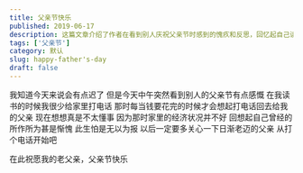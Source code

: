 ```yaml
---
title: 父亲节快乐
published: 2019-06-17
description: 这篇文章介绍了作者在看到别人庆祝父亲节时感到的愧疚和反思，回忆起自己读书时期很少联系家人，特别是父亲，只有在需要钱时才会打电话。作者意识到自己的不懂事，因为家庭经济状况不佳，对此感到非常惭愧。文章表达了作者对父亲的感激和未来的决心，计划以后多关心父亲，从简单的电话开始，并祝愿父亲节日快乐。
tags: ['父亲节']
category: 默认
slug: happy-father's-day
draft: false
---
```



我知道今天来说会有点迟了
但是今天中午突然看到别人的父亲节有点感慨
在我读书的时候我很少给家里打电话
那时每当钱要花完的时候才会想起打电话回去给我的父亲
现在想想真是不太懂事
因为那时家里的经济状况并不好
回想起自己曾经的所作所为甚是惭愧
此生怕是无以为报
以后一定要多关心一下日渐老迈的父亲
从打个电话开始吧

在此祝愿我的老父亲，父亲节快乐